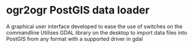 # ogr2ogr PostGIS data loader

A graphical user interface developed to ease the use of switches on the commandline 
Utilises GDAL library on the desktop to import data files into PostGIS from any format with a supported driver in gdal
